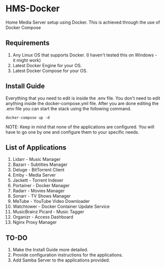 # HMS-Docker
Home Media Server setup using Docker.
This is achieved through the use of Docker Compose

## Requirements
1. Any Linux OS that supports Docker. (I haven't tested this on Windows - it might work)
2. Latest Docker Engine for your OS.
3. Latest Docker Compose for your OS.

## Install Guide
Everything that you need to edit is inside the .env file. You don't need to edit anything inside the docker-compose.yml file.
After you are done editing the .env file you can start the stack using the following command.

    docker-compose up -d
    
NOTE: Keep in mind that none of the applications are configured. You will have to go one by one and configure them to your specific needs.

## List of Applications
1. Lidarr - Music Manager
2. Bazarr - Subtitles Manager
3. Deluge - BitTorrent Client
4. Emby - Media Server
5. Jackett - Torrent Indexer
6. Portainer - Docker Manager
7. Radarr - Movies Manager
8. Sonarr - TV Shows Manager
9. MeTube - YouTube Video Downloader
10. Watchtower - Docker Container Update Service
11. MusicBrainz Picard - Music Tagger
12. Organizr - Access Dashboard
13. Nginx Proxy Manager  

## TO-DO
1. Make the Install Guide more detailed.
2. Provide configuration instructions for the applications.
3. Add Samba Server to the applications provided.
